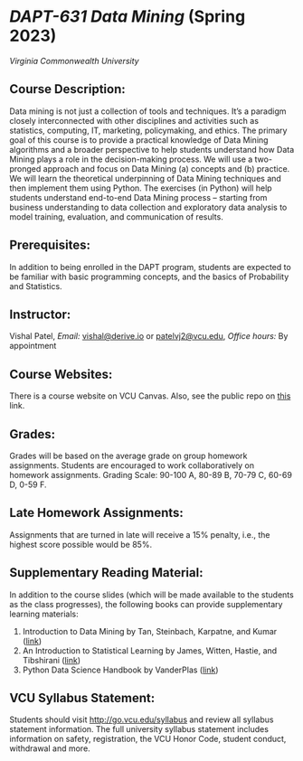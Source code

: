 # *DAPT-631 Data Mining* (Spring 2023)
_Virginia Commonwealth University_

## Course Description:
Data mining is not just a collection of tools and techniques. It’s a paradigm closely interconnected with other disciplines and activities such as statistics, computing, IT, marketing, policymaking, and ethics. The primary goal of this course is to provide a practical knowledge of Data Mining algorithms and a broader perspective to help students understand how Data Mining plays a role in the decision-making process. 
We will use a two-pronged approach and focus on Data Mining (a) concepts and (b) practice. We will learn the theoretical underpinning of Data Mining techniques and then implement them using Python. The exercises (in Python) will help students understand end-to-end Data Mining process – starting from business understanding to data collection and exploratory data analysis to model training, evaluation, and communication of results. 
## Prerequisites:
In addition to being enrolled in the DAPT program, students are expected to be familiar with basic programming concepts, and the basics of Probability and Statistics.
## Instructor: 
Vishal Patel, *Email:* vishal@derive.io or patelvj2@vcu.edu, *Office hours:* By appointment
## Course Websites:
There is a course website on VCU Canvas. Also, see the public repo on [this](https://github.com/vishal-git/dapt-631) link.
## Grades: 
Grades will be based on the average grade on group homework assignments. Students are encouraged to work collaboratively on homework assignments. Grading Scale: 90-100 A, 80-89 B, 70-79 C, 60-69 D, 0-59 F.
## Late Homework Assignments: 
Assignments that are turned in late will receive a 15% penalty, i.e., the highest score possible would be 85%.
## Supplementary Reading Material:
In addition to the course slides (which will be made available to the students as the class progresses), the following books can provide supplementary learning materials:
1.	Introduction to Data Mining by Tan, Steinbach, Karpatne, and Kumar ([link](https://www-users.cs.umn.edu/~kumar001/dmbook/index.php))
2.	An Introduction to Statistical Learning by James, Witten, Hastie, and Tibshirani ([link](http://faculty.marshall.usc.edu/gareth-james/ISL/))
3.	Python Data Science Handbook by VanderPlas ([link](https://jakevdp.github.io/PythonDataScienceHandbook/))
## VCU Syllabus Statement: 
Students should visit http://go.vcu.edu/syllabus and review all syllabus statement information. The full university syllabus statement includes information on safety, registration, the VCU Honor Code, student conduct, withdrawal and more.

